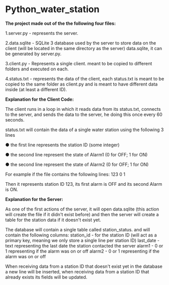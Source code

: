# Python_water_station

**The project made out of the the following four files:**

1.server.py - represents the server.

2.data.sqlite - SQLite 3 database used by the server to store data on the client (will be located in
the same directory as the server)  data.sqlite, it can be generated by server.py.

3.client.py - Represents a single client. meant to be copied to different folders and executed on
each.

4.status.txt - represents the data of the client, each status.txt is meant to be copied to the same
folder as client.py and is meant to have different data inside (at least a different ID).

**Explanation for the Client Code:**

The client runs in a loop in which it reads data from its status.txt, connects to the server,
and sends the data to the server, he doing this once every 60 seconds.

status.txt will contain the data of a single water station using the following 3 lines

● the first line represents the station ID (some integer)

● the second line represent the state of Alarm1 (0 for OFF; 1 for ON)

● the second line represent the state of Alarm2 (0 for OFF; 1 for ON)

For example if the file contains the following lines:
123
0
1

Then it represents station ID 123, its first alarm is OFF and its second Alarm is ON.

**Explanation for the Server:**

As one of the first actions of the server, it will open data.sqlite (this action will create the file if it
didn't exist before) and then the server will create a table for the station data if it doesn't exist
yet.

The database will contain a single table called station_status. and will contain the following columns:
station_id - for the station ID (will act as a primary key, meaning we only store a single line per
station ID)
last_date - text representing the last date the station contacted the server
alarm1 - 0 or 1 representing if the alarm was on or off
alarm2 - 0 or 1 representing if the alarm was on or off

When receiving data from a station ID that doesn't exist yet in the database a new line will be
inserted, when receiving data from a station ID that already exists its fields will be updated.

